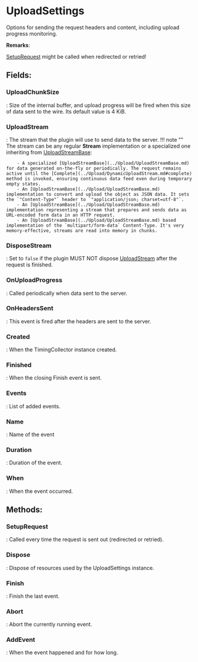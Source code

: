 # UploadSettings

Options for sending the request headers and content, including upload progress monitoring. 

**Remarks**:

[SetupRequest](../Settings/UploadSettings.md#setuprequest) might be called when redirected or retried!

## **Fields**:
### **UploadChunkSize**
: Size of the internal buffer, and upload progress will be fired when this size of data sent to the wire. Its default value is 4 KiB. 
### **UploadStream**
: The stream that the plugin will use to send data to the server. 
	!!! note ""
		The stream can be any regular **Stream** implementation or a specialized one inheriting from [UploadStreamBase](../Upload/UploadStreamBase.md): 

		- A specialized [UploadStreamBase](../Upload/UploadStreamBase.md) for data generated on-the-fly or periodically. The request remains active until the [Complete](../Upload/DynamicUploadStream.md#complete) method is invoked, ensuring continuous data feed even during temporary empty states.
		- An [UploadStreamBase](../Upload/UploadStreamBase.md) implementation to convert and upload the object as JSON data. It sets the `"Content-Type"` header to `"application/json; charset=utf-8"`.
		- An [UploadStreamBase](../Upload/UploadStreamBase.md) implementation representing a stream that prepares and sends data as URL-encoded form data in an HTTP request.
		- An [UploadStreamBase](../Upload/UploadStreamBase.md) based implementation of the `multipart/form-data` Content-Type. It's very memory-effective, streams are read into memory in chunks.



### **DisposeStream**
: Set to `false` if the plugin MUST NOT dispose [UploadStream](../Settings/UploadSettings.md#uploadstream) after the request is finished. 
### **OnUploadProgress**
: Called periodically when data sent to the server. 
### **OnHeadersSent**
: This event is fired after the headers are sent to the server. 
### **Created**
: When the TimingCollector instance created. 
### **Finished**
: When the closing Finish event is sent. 
### **Events**
: List of added events. 
### **Name**
: Name of the event 
### **Duration**
: Duration of the event. 
### **When**
: When the event occurred. 
## **Methods**:

### **SetupRequest**
: Called every time the request is sent out (redirected or retried). 

### **Dispose**
: Dispose of resources used by the UploadSettings instance. 

### **Finish**
: Finish the last event. 

### **Abort**
: Abort the currently running event. 

### **AddEvent**
: When the event happened and for how long. 